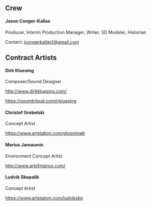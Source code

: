 ## Crew

#### Jason Conger-Kallas
Producer, Interim Production Manager, Writer, 3D Modeler, Historian

Contact: jcongerkallas1@gmail.com

## Contract Artists
#### Dirk Kluesing
Composer/Sound Designer

http://www.dirkkluesing.com/

https://soundcloud.com/irkluesing

#### Christof Grobelski
Concept Artist

https://www.artstation.com/gloominati

#### Marius Janusonis
Environment Concept Artist

http://www.artofmarius.com/

#### Ludvik Skopalik
Concept Artist

https://www.artstation.com/ludvikskp

